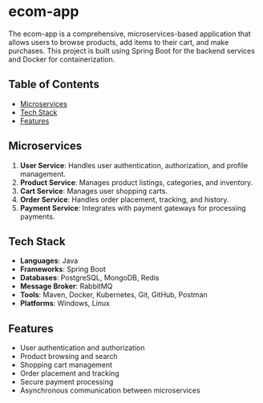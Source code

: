 # ecom-app

The ecom-app is a comprehensive, microservices-based application that allows users to browse products, add items to their cart, and make purchases. This project is built using Spring Boot for the backend services and Docker for containerization.

## Table of Contents

- [Microservices](#microservices)
- [Tech Stack](#tech-stack)
- [Features](#features)

## Microservices

1. **User Service**: Handles user authentication, authorization, and profile management.
2. **Product Service**: Manages product listings, categories, and inventory.
3. **Cart Service**: Manages user shopping carts.
4. **Order Service**: Handles order placement, tracking, and history.
5. **Payment Service**: Integrates with payment gateways for processing payments.

## Tech Stack

- **Languages**: Java
- **Frameworks**: Spring Boot
- **Databases**: PostgreSQL, MongoDB, Redis
- **Message Broker**: RabbitMQ
- **Tools**: Maven, Docker, Kubernetes, Git, GitHub, Postman
- **Platforms**: Windows, Linux

## Features

- User authentication and authorization
- Product browsing and search
- Shopping cart management
- Order placement and tracking
- Secure payment processing
- Asynchronous communication between microservices

